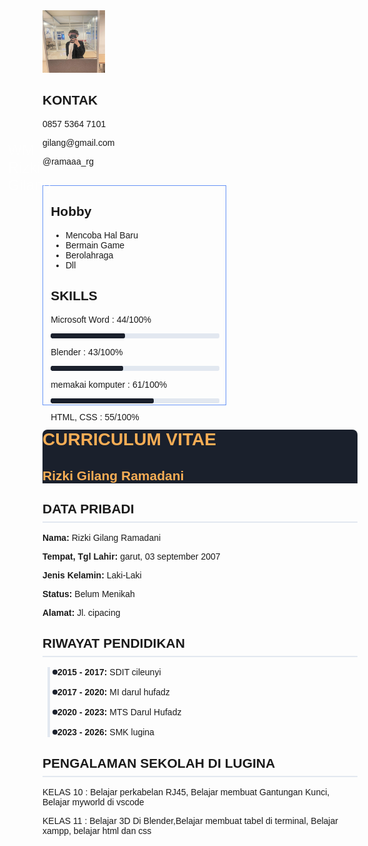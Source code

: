 <html>
 <head>
  <script src="https://cdn.tailwindcss.com">
  </script>
  <link href="https://cdnjs.cloudflare.com/ajax/libs/font-awesome/5.15.3/css/all.min.css" rel="stylesheet"/>
  <style>
   body {
     font-family: 'Arial', sans-serif;
   }
   .section-title {
     border-bottom: 2px solid #e2e8f0;
     padding-bottom: 0.5rem;
     margin-bottom: 1rem;
   }
   .header-bar {
     background-color: #1a202c;
     color: #f6ad55;
     border-top-left-radius: 0.5rem;
     border-top-right-radius: 0.5rem;
   }
   .timeline {
     position: relative;
     padding-left: 1.5rem;
   }
   .timeline::before {
     content: '';
     position: absolute;
     top: 0;
     left: 0.5rem;
     width: 4px;
     height: 100%;
     background-color: #e2e8f0;
   }
   .timeline-item {
     position: relative;
     margin-bottom: 1rem;
   }
   .timeline-item::before {
     content: '';
     position: absolute;
     top: 0.25rem;
     left: -0.5rem;
     width: 0.5rem;
     height: 0.5rem;
     background-color: #1a202c;
     border-radius: 50%;
   }
   .skill-bar {
     background-color: #e2e8f0;
     border-radius: 0.15rem;
     overflow: hidden;
   }
   .skill-bar-fill {
     background-color: #1a202c;
     height: 0.5rem;
     border-radius: 0.15rem;
   }
   .rectangle {
    width: 270px;
    height: 350px;
    border: 1px solid #6693f5;
    padding-left: 12px;
    padding-right: 10px;
    margin: 0.2px;
   }
  </style>
 </head>
 <body class="bg-gray-100 flex justify-center py-10">
  <div class="bg-white shadow-lg rounded-lg w-full max-w-4xl">
   <div class="flex flex-col md:flex-row">
    <div class="w-full md:w-1/3 bg-blue-900 text-white p-4 rounded-l-lg">
     <div class="flex flex-col items-center">
      <img alt="Profile picture of RizkiGilang Ramadani" class="rounded-full mb-4" height="100" src="PP.jpg" width="100"/>
      <h2 class="text-lg font-bold">
       KONTAK
      </h2>
      <p class="mt-2">
       <i class="fas fa-phone-alt">
       </i>
       0857 5364 7101
      </p>
      <p class="mt-2">
       <i class="fas fa-envelope">
       </i>
       gilang@gmail.com
      </p>
      <p class="mt-2">
       <i class="fab fa-instagram">
       </i>
       @ramaaa_rg
      </p>
      <div style="position: relative; display: inline-block;">
        <div style="position: absolute; top: 25%; left: 25%; transform: translate(-80%, -80%); color: rgba(255, 255, 255, 0.5); font-size: 24px;">WM Rizki Gilang</div>
    </div>
     </div>
     <div class="mt-6">
        <div class="rectangle">
      <h2 class="text-lg font-bold">
       Hobby
      </h2>
      <ul class="list-disc list-inside mt-2">
       <li>
        Mencoba Hal Baru
       </li>
       <li>
        Bermain Game
       </li>
       <li>
        Berolahraga
       </li>
       <li>
        Dll
       </li>
      </ul>
      <div class="mt-4">
        <h2 class="text-lg font-bold">
         SKILLS
        </h2>
        <div class="mt-2">
         <p>
          Microsoft Word : 44/100%
         </p>
         <div class="skill-bar">
          <div class="skill-bar-fill" style="width: 44%;">
          </div>
         </div>
        </div>
        <div class="mt-2">
         <p>
          Blender : 43/100%
         </p>
         <div class="skill-bar">
          <div class="skill-bar-fill" style="width: 43%;">
          </div>
         </div>
        </div>
        <div class="mt-2">
            <p>
            memakai komputer : 61/100%
            </p>
            <div class="skill-bar">
             <div class="skill-bar-fill" style="width: 61%;">
             </div>
            </div>
           </div>
        <div class="mt-2">
         <p>
          HTML, CSS : 55/100%
         </p>
         <div class="skill-bar">
          <div class="skill-bar-fill" style="width: 55%;">
          </div>
         </div>
        </div>
       </div>
      </div>
    </div>
    </div>
    <div class="w-full md:w-2/3 bg-white p-4 rounded-r-lg">
     <div class="header-bar text-center py-2">
      <h1 class="text-2xl font-bold">
       CURRICULUM VITAE
      </h1>
      <h2 class="text-xl font-bold">
       Rizki Gilang Ramadani
      </h2>
     </div>
     <div class="mt-6">
      <h2 class="text-lg font-bold text-blue-900 section-title">
       <i class="fas fa-user">
       </i>
       DATA PRIBADI
      </h2>
      <p class="mt-2">
       <strong>
        Nama:
       </strong>
       Rizki Gilang Ramadani
      </p>
      <p class="mt-2">
       <strong>
        Tempat, Tgl Lahir:
       </strong>
       garut, 03 september 2007
      </p>
      <p class="mt-2">
       <strong>
        Jenis Kelamin:
       </strong>
       Laki-Laki
      </p>
      <p class="mt-2">
       <strong>
        Status:
       </strong>
       Belum Menikah
      </p>
      <p class="mt-2">
       <strong>
        Alamat:
       </strong>
       Jl. cipacing
      </p>
     </div>
     <div class="mt-6">
      <h2 class="text-lg font-bold text-blue-900 section-title">
       <i class="fas fa-graduation-cap">
       </i>
       RIWAYAT PENDIDIKAN
      </h2>
      <div class="timeline">
       <div class="timeline-item">
        <p class="mt-2">
         <strong>
          2015 - 2017:
         </strong>
         SDIT cileunyi
        </p>
       </div>
       <div class="timeline-item">
        <p class="mt-2">
         <strong>
          2017 - 2020:
         </strong>
        MI darul hufadz
        </p>
       </div>
       <div class="timeline-item">
        <p class="mt-2">
         <strong>
          2020 - 2023:
         </strong>
         MTS Darul Hufadz
        </p>
       </div>
       <div class="timeline-item">
        <p class="mt-2">
         <strong>
          2023 - 2026:
         </strong>
         SMK lugina
        </p>
       </div>
      </div>
     </div>
     <div class="mt-6">
      <h2 class="text-lg font-bold text-blue-900 section-title">
       <i class="fas fa-briefcase">
       </i>
       PENGALAMAN SEKOLAH DI LUGINA
      </h2>
      <p class="mt-2">
       <strong>
       </strong>
      KELAS 10 : Belajar perkabelan RJ45, Belajar membuat Gantungan Kunci, Belajar myworld di vscode
      </p>
      <p class="mt-2">
       <strong>
       </strong>
      KELAS 11  : Belajar 3D Di Blender,Belajar membuat tabel di terminal, Belajar xampp, belajar html dan css
      </p>
     </div>
    </div>
   </div>
  </div>
 </body>
</html>
